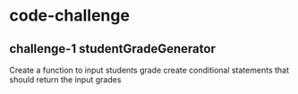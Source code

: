 # code-challenge
## challenge-1 studentGradeGenerator

Create a function to input students grade
create conditional statements that should return the input grades